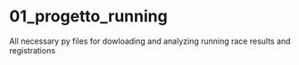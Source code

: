 # 01_progetto_running
All necessary py files for dowloading and analyzing running race results and registrations
